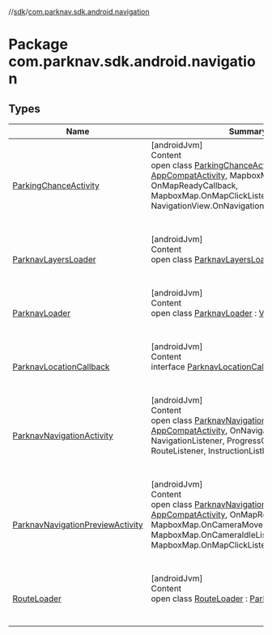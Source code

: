 //[sdk](../../index.md)/[com.parknav.sdk.android.navigation](index.md)



# Package com.parknav.sdk.android.navigation  


## Types  
  
|  Name |  Summary | 
|---|---|
| <a name="com.parknav.sdk.android.navigation/ParkingChanceActivity///PointingToDeclaration/"></a>[ParkingChanceActivity](-parking-chance-activity/index.md)| <a name="com.parknav.sdk.android.navigation/ParkingChanceActivity///PointingToDeclaration/"></a>[androidJvm]  <br>Content  <br>open class [ParkingChanceActivity](-parking-chance-activity/index.md) : [AppCompatActivity](https://developer.android.com/reference/kotlin/androidx/appcompat/app/AppCompatActivity.html), MapboxMap.OnMoveListener, OnMapReadyCallback, MapboxMap.OnMapClickListener, NavigationView.OnNavigationItemSelectedListener  <br><br><br>|
| <a name="com.parknav.sdk.android.navigation/ParknavLayersLoader///PointingToDeclaration/"></a>[ParknavLayersLoader](-parknav-layers-loader/index.md)| <a name="com.parknav.sdk.android.navigation/ParknavLayersLoader///PointingToDeclaration/"></a>[androidJvm]  <br>Content  <br>open class [ParknavLayersLoader](-parknav-layers-loader/index.md) : [ParknavLoader](-parknav-loader/index.md)  <br><br><br>|
| <a name="com.parknav.sdk.android.navigation/ParknavLoader///PointingToDeclaration/"></a>[ParknavLoader](-parknav-loader/index.md)| <a name="com.parknav.sdk.android.navigation/ParknavLoader///PointingToDeclaration/"></a>[androidJvm]  <br>Content  <br>open class [ParknavLoader](-parknav-loader/index.md) : [ViewModel](https://developer.android.com/reference/kotlin/androidx/lifecycle/ViewModel.html)  <br><br><br>|
| <a name="com.parknav.sdk.android.navigation/ParknavLocationCallback///PointingToDeclaration/"></a>[ParknavLocationCallback](-parknav-location-callback/index.md)| <a name="com.parknav.sdk.android.navigation/ParknavLocationCallback///PointingToDeclaration/"></a>[androidJvm]  <br>Content  <br>interface [ParknavLocationCallback](-parknav-location-callback/index.md)  <br><br><br>|
| <a name="com.parknav.sdk.android.navigation/ParknavNavigationActivity///PointingToDeclaration/"></a>[ParknavNavigationActivity](-parknav-navigation-activity/index.md)| <a name="com.parknav.sdk.android.navigation/ParknavNavigationActivity///PointingToDeclaration/"></a>[androidJvm]  <br>Content  <br>open class [ParknavNavigationActivity](-parknav-navigation-activity/index.md) : [AppCompatActivity](https://developer.android.com/reference/kotlin/androidx/appcompat/app/AppCompatActivity.html), OnNavigationReadyCallback, NavigationListener, ProgressChangeListener, RouteListener, InstructionListListener  <br><br><br>|
| <a name="com.parknav.sdk.android.navigation/ParknavNavigationPreviewActivity///PointingToDeclaration/"></a>[ParknavNavigationPreviewActivity](-parknav-navigation-preview-activity/index.md)| <a name="com.parknav.sdk.android.navigation/ParknavNavigationPreviewActivity///PointingToDeclaration/"></a>[androidJvm]  <br>Content  <br>open class [ParknavNavigationPreviewActivity](-parknav-navigation-preview-activity/index.md) : [AppCompatActivity](https://developer.android.com/reference/kotlin/androidx/appcompat/app/AppCompatActivity.html), OnMapReadyCallback, MapboxMap.OnCameraMoveStartedListener, MapboxMap.OnCameraIdleListener, MapboxMap.OnMapClickListener  <br><br><br>|
| <a name="com.parknav.sdk.android.navigation/RouteLoader///PointingToDeclaration/"></a>[RouteLoader](-route-loader/index.md)| <a name="com.parknav.sdk.android.navigation/RouteLoader///PointingToDeclaration/"></a>[androidJvm]  <br>Content  <br>open class [RouteLoader](-route-loader/index.md) : [ParknavLoader](-parknav-loader/index.md)  <br><br><br>|

